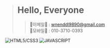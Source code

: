 ># Hello, Everyone
>>:e-mail:이메일:e-mail: : wnenddl9890@gmail.com  
>>:iphone:모바일:iphone: : 010-3710-0393



![HTML5/CSS3](https://img.shields.io/badge/HTML-CSS-orange)
![JAVASCRIPT](https://img.shields.io/badge/JAVASCRIPT-green)
